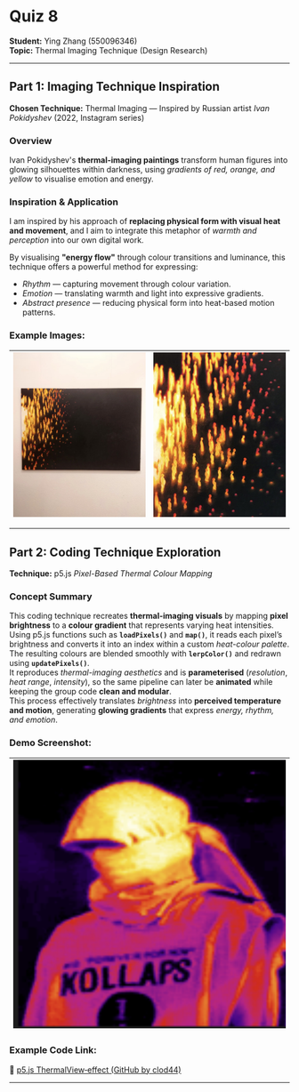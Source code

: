 # Quiz 8 
**Student:** Ying Zhang (550096346)
<br>**Topic:** Thermal Imaging Technique (Design Research)

---

## Part 1: Imaging Technique Inspiration  
**Chosen Technique:** Thermal Imaging — Inspired by Russian artist *Ivan Pokidyshev* (2022, Instagram series)

### Overview
Ivan Pokidyshev's **thermal-imaging paintings** transform human figures into glowing silhouettes within darkness, using *gradients of red, orange, and yellow* to visualise emotion and energy.

### Inspiration & Application
I am inspired by his approach of **replacing physical form with visual heat and movement**, and I aim to integrate this metaphor of *warmth and perception* into our own digital work.


By visualising **"energy flow"** through colour transitions and luminance, this technique offers a powerful method for expressing:

- *Rhythm* — capturing movement through colour variation.  
- *Emotion* — translating warmth and light into expressive gradients.  
- *Abstract presence* — reducing physical form into heat-based motion patterns.  
  
### **Example Images:**

| ![Gallery installation view](readmeImages/IMG_6477.jpg)| ![Thermal artwork detail](readmeImages/IMG_6475.jpg)  |
|:------------------------------------:|:------------------------------------:|
---

## Part 2: Coding Technique Exploration  
**Technique:** p5.js *Pixel-Based Thermal Colour Mapping*

### Concept Summary
This coding technique recreates **thermal-imaging visuals** by mapping **pixel brightness** to a **colour gradient** that represents varying heat intensities.  
Using p5.js functions such as **`loadPixels()`** and **`map()`**, it reads each pixel’s brightness and converts it into an index within a custom *heat-colour palette*.  
The resulting colours are blended smoothly with **`lerpColor()`** and redrawn using **`updatePixels()`**.  
It reproduces *thermal-imaging aesthetics* and is **parameterised** (*resolution*, *heat range*, *intensity*), so the same pipeline can later be **animated** while keeping the group code **clean and modular**.  
This process effectively translates *brightness* into **perceived temperature and motion**, generating **glowing gradients** that express *energy, rhythm, and emotion*.  


### **Demo Screenshot:**  

 ![After (Thermal Render)](readmeImages/after_render.png) |
|:---------------------------------------------------------:|

### **Example Code Link:**  
🔗 [p5.js ThermalView‑effect (GitHub by clod44)](https://github.com/clod44/ThermalView-effect-p5js)


---

